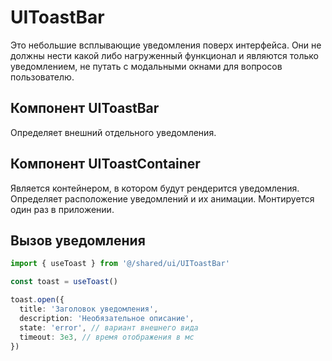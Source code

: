 # UIToastBar

Это небольшие всплывающие уведомления поверх интерфейса. Они не должны нести какой либо нагруженный функционал и являются только уведомлением, не путать с модальными окнами для вопросов пользователю.

## Компонент UIToastBar

Определяет внешний отдельного уведомления.

## Компонент UIToastContainer

Является контейнером, в котором будут рендерится уведомления.
Определяет расположение уведомлений и их анимации. Монтируется один раз в приложении.

## Вызов уведомления

```ts
import { useToast } from '@/shared/ui/UIToastBar'

const toast = useToast()

toast.open({
  title: 'Заголовок уведомления',
  description: 'Необязательное описание',
  state: 'error', // вариант внешнего вида
  timeout: 3e3, // время отображения в мс
})

```
